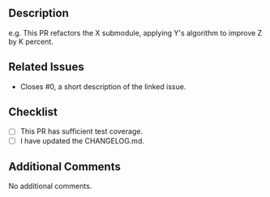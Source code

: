 ## Description

<!-- Provide a description of what your PR introduces or changes. -->

e.g. This PR refactors the X submodule, applying Y's algorithm to improve Z by K percent.

## Related Issues

<!-- Does this PR directly address an existing GitHub issue? If not, you may want to consider creating an issue first. -->

- Closes #0, a short description of the linked issue.

## Checklist

<!-- Please mark items as completed where appropriate. e.g. [x]. -->

- [ ] This PR has sufficient test coverage.
- [ ] I have updated the CHANGELOG.md.

## Additional Comments

<!-- Feel free to add any additional comments related to this PR. -->

No additional comments.
